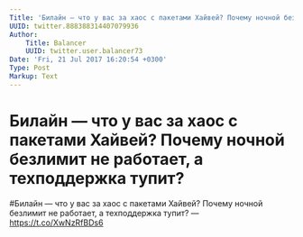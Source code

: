 ```yaml
---
Title: 'Билайн — что у вас за хаос с пакетами Хайвей? Почему ночной безлимит не работает, а техподдержка тупит?'
UUID: twitter.888388314407079936
Author:
    Title: Balancer
    UUID: twitter.user.balancer73
Date: 'Fri, 21 Jul 2017 16:20:54 +0300'
Type: Post
Markup: Text
---
```


# Билайн — что у вас за хаос с пакетами Хайвей? Почему ночной безлимит не работает, а техподдержка тупит?

#Билайн — что у вас за хаос с пакетами Хайвей? Почему ночной
безлимит не работает, а техподдержка тупит? —
https://t.co/XwNzRfBDs6